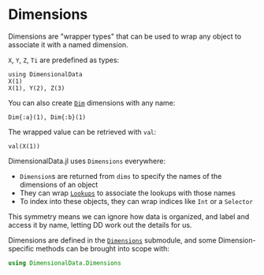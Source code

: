# Dimensions

Dimensions are "wrapper types" that can be used to wrap any 
object to associate it with a named dimension. 

`X`, `Y`, `Z`, `Ti` are predefined as types:

```@ansi dimensions
using DimensionalData
X(1)
X(1), Y(2), Z(3)
```

You can also create [`Dim`](@ref) dimensions with any name:

```@ansi dimensions
Dim{:a}(1), Dim{:b}(1)
```

The wrapped value can be retrieved with `val`:

```@ansi dimensions
val(X(1))
```

DimensionalData.jl uses `Dimensions` everywhere: 

- `Dimension`s are returned from `dims` to specify the names of the dimensions of an object
- They can wrap [`Lookups`](@ref) to associate the lookups with those names
- To index into these objects, they can wrap indices like `Int` or a `Selector` 

This symmetry means we can ignore how data is organized, 
and label and access it by name, letting DD work out the details for us.

Dimensions are defined in the [`Dimensions`](@ref) submodule, and some 
Dimension-specific methods can be brought into scope with:

```julia
using DimensionalData.Dimensions
```
